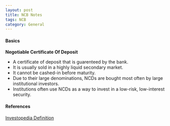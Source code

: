 ```yaml
---
layout: post
title: NCB Notes
tags: NCB
category: General
---
```


#### Basics ####

**Negotiable Certificate Of Deposit**

- A certificate of deposit that is guarenteed by the bank.  
- It is usually sold in a highly liquid secondary market.  
- It cannot be cashed-in before maturity.  
- Due to their large denominations, NCDs are bought most often by large institutional investors.  
- Institutions often use NCDs as a way to invest in a low-risk, low-interest security.  

#### References ####

[Investopedia Definition](http://www.investopedia.com/terms/n/ncd.asp)  
